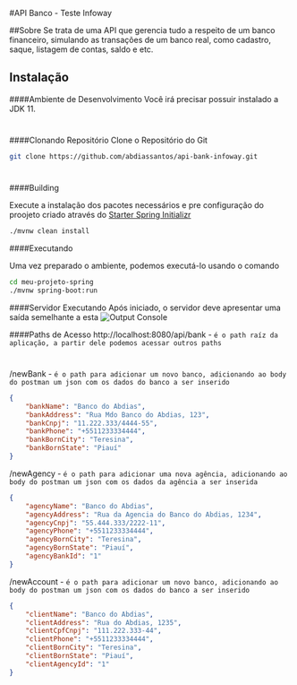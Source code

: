 #API Banco - Teste Infoway

##Sobre
Se trata de uma API que gerencia tudo a respeito de um banco financeiro, simulando as transações de um banco real, como cadastro, saque, listagem de contas, saldo e etc.

## Instalação

####Ambiente de Desenvolvimento
Você irá precisar possuir instalado a JDK 11.
#

####Clonando Repositório
Clone o Repositório do Git

```bash
git clone https://github.com/abdiassantos/api-bank-infoway.git
```
#

####Building

Execute a instalação dos pacotes necessários e pre configuração do proojeto criado através do [Starter Spring Initializr](https://start.spring.io)

```bash
./mvnw clean install
```

####Executando

Uma vez preparado o ambiente, podemos executá-lo usando o comando
 ```bash
 cd meu-projeto-spring
 ./mvnw spring-boot:run
 ```

####Servidor Executando
Após iniciado, o servidor deve apresentar uma saída semelhante a esta
![Output Console](https://i.imgur.com/76muVmP.png)

####Paths de Acesso
http://localhost:8080/api/bank - ` é o path raíz da aplicação, a partir dele podemos acessar outros paths `
#
/newBank - `é o path para adicionar um novo banco, adicionando ao body do postman um json com os dados do banco a ser inserido`
```json
{
    "bankName": "Banco do Abdias",
    "bankAddress": "Rua Mdo Banco do Abdias, 123",
    "bankCnpj": "11.222.333/4444-55",
    "bankPhone": "+5511233334444",
    "bankBornCity": "Teresina",
    "bankBornState": "Piauí"
}
```

/newAgency - `é o path para adicionar uma nova agência, adicionando ao body do postman um json com os dados da agência a ser inserida`
```json
{
    "agencyName": "Banco do Abdias",
    "agencyAddress": "Rua da Agencia do Banco do Abdias, 1234",
    "agencyCnpj": "55.444.333/2222-11",
    "agencyPhone": "+5511233334444",
    "agencyBornCity": "Teresina",
    "agencyBornState": "Piauí",
    "agencyBankId": "1"
}
```

/newAccount - `é o path para adicionar um novo banco, adicionando ao body do postman um json com os dados do banco a ser inserido`
```json
{
    "clientName": "Banco do Abdias",
    "clientAddress": "Rua do Abdias, 1235",
    "clientCpfCnpj": "111.222.333-44",
    "clientPhone": "+5511233334444",
    "clientBornCity": "Teresina",
    "clientBornState": "Piauí",
    "clientAgencyId": "1"
}
```
